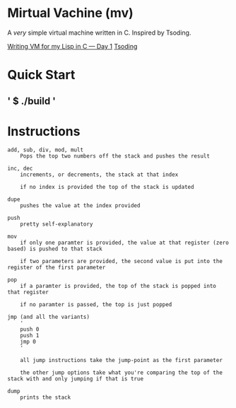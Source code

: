 # Mirtual Vachine (mv)
A *very* simple virtual machine written in C. Inspired by Tsoding.

[Writing VM for my Lisp in C — Day 1](https://www.youtube.com/watch?v=0irYsCYuZws&list=PLpM-Dvs8t0VY73ytTCQqgvgCWttV3m8LM) 
[Tsoding](https://www.youtube.com/@TsodingDaily)

# Quick Start
'
$ ./build <example program>
'
----------
# Instructions

    add, sub, div, mod, mult 
        Pops the top two numbers off the stack and pushes the result

    inc, dec
        increments, or decrements, the stack at that index
        
        if no index is provided the top of the stack is updated
    
    dupe
        pushes the value at the index provided

    push
        pretty self-explanatory

    mov
        if only one paramter is provided, the value at that register (zero based) is pushed to that stack
        
        if two parameters are provided, the second value is put into the register of the first parameter

    pop
        if a paramter is provided, the top of the stack is popped into that register
        
        if no paramter is passed, the top is just popped

    jmp (and all the variants)
        '
        push 0
        push 1
        jmp 0
        ' 

        all jump instructions take the jump-point as the first parameter

        the other jump options take what you're comparing the top of the stack with and only jumping if that is true

    dump
        prints the stack

